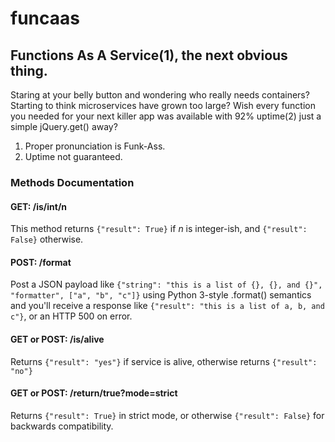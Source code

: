 # funcaas
## Functions As A Service(1), the next obvious thing.

Staring at your belly button and wondering who really needs containers? Starting to think microservices have grown too large? Wish every function you needed for your next killer app was available with 92% uptime(2) just a simple jQuery.get() away?

1. Proper pronunciation is Funk-Ass.
2. Uptime not guaranteed.

### Methods Documentation

#### GET: /is/int/n
This method returns `{"result": True}` if _n_ is integer-ish, and `{"result": False}` otherwise.

#### POST: /format
Post a JSON payload like `{"string": "this is a list of {}, {}, and {}", "formatter", ["a", "b", "c"]}` using Python 3-style .format() semantics and you'll receive a response like `{"result": "this is a list of a, b, and c"}`, or an HTTP 500 on error.

#### GET or POST: /is/alive
Returns `{"result": "yes"}` if service is alive, otherwise returns `{"result": "no"}`

#### GET or POST: /return/true?mode=strict
Returns `{"result": True}` in strict mode, or otherwise `{"result": False}` for backwards compatibility.